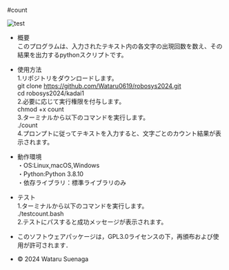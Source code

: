 #count

![test](https://github.com/Wataruo619/robosys2024/actions/workflows/test.yml/badge.svg)

- 概要  
このプログラムは、入力されたテキスト内の各文字の出現回数を数え、その結果を出力するpythonスクリプトです。

- 使用方法  
1.リポジトリをダウンロードします。  
git clone https://github.com/Wataru0619/robosys2024.git  
cd robosys2024/kadai1  
2.必要に応じて実行権限を付与します。  
chmod +x count  
3.ターミナルから以下のコマンドを実行します。  
./count  
4.プロンプトに従ってテキストを入力すると、文字ごとのカウント結果が表示されます。

- 動作環境  
・OS:Linux,macOS,Windows  
・Python:Python 3.8.10  
・依存ライブラリ：標準ライブラリのみ

- テスト  
1.ターミナルから以下のコマンドを実行します。  
./testcount.bash  
2.テストにパスすると成功メッセージが表示されます。


- このソフトウェアパッケージは，GPL3.0ライセンスの下，再頒布および使用が許可されます．
- © 2024 Wataru Suenaga 

